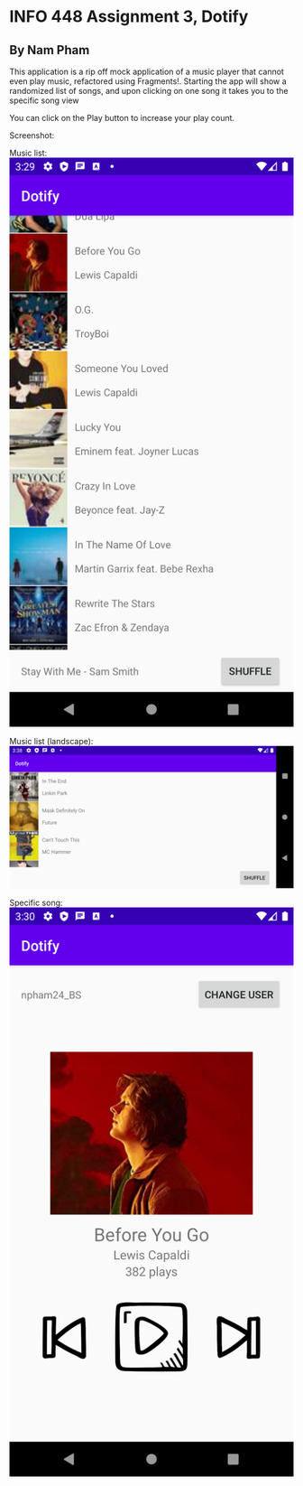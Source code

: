 # INFO 448 Assignment 3, Dotify
## By Nam Pham

This application is a rip off mock application of a music player that cannot even play music, refactored using Fragments!. Starting the app will show a randomized list of songs, and upon clicking on one song it takes you to the specific song view

You can click on the Play button to increase your play count.

Screenshot:

Music list:
![general music list view](general_music_list.png)

Music list (landscape):
![general music landscape](general_landscape.png)

Specific song:
![specific song](specific_music_view.png)
